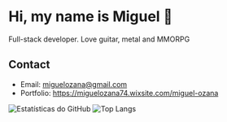 # Hi, my name is Miguel 👋

Full-stack developer. Love guitar, metal and MMORPG

## Contact
- Email: miguelozana@gmail.com
- Portfolio: https://miguelozana74.wixsite.com/miguel-ozana

![Estatísticas do GitHub](https://github-readme-stats.vercel.app/api?username=miguel-dfk666&show_icons=true&themes=synthwave_private=true) ![Top Langs](https://github-readme-stats.vercel.app/api/top-langs/?username=miguel-dfk666&layout=compact)
